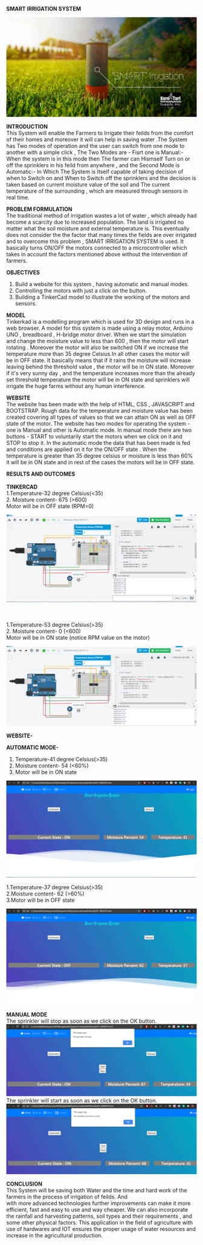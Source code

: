 

**SMART IRRIGATION SYSTEM**<br>

![](image-000.png)


**INTRODUCTION**<br>
This System will enable the Farmers to Irrigate their feilds from the comfort of their homes and moreover it will can help in saving water .The System has Two modes of operation and the user can switch from one mode to another with a simple click , The Two Modes are - Fisrt one is Manual:- When the system is in this mode then The farmer can Hismself Turn on or off the sprinklers in his feild from anywhere , and the Second Mode is Automatic:-  In Which The System is Itself capable of taking decision of when to Switch on and When to Switch off the sprinklers and the decision is taken based on current moisture value of the soil and The current temperature of the surrounding , which are measured through sensors in real time. 

**PROBLEM FORMULATION**<br>
The traditional method of irrigation wastes a lot of water , which already had become a scarcity
due to increased population. The land is irrigated no matter what the soil moisture and external
temperature is. This eventually does not consider the the factor that many times the fields are
over irrigated and to overcome this problem , SMART IRRIGATION SYSTEM is used.
It basically turns ON/OFF the motors connected to a microcontroller which takes in account the
factors mentioned above without the intervention of farmers.

**OBJECTIVES**<br>
1. Build a website for this system , having automatic and manual modes.<br>
2. Controlling the motors with just a click on the button.<br>
3. Building a TinkerCad model to illustrate the working of the motors and sensors.<br>

**MODEL**<br>
Tinkerkad is a modelling program which is used for 3D design and runs in a web browser. A
model for this system is made using a relay motor, Arduino UNO , breadboard , H-bridge motor
driver. When we start the simulation and change the moisture value to less than 600 , then the
motor will start rotating . Moreover the motor will also be switched ON if we increase the
temperature more than 35 degree Celsius.In all other cases the motor will be in OFF state.
It basically means that if it rains the moisture will increase leaving behind the threshold value ,
the motor will be in ON state. Moreover if it's very sunny day , and the temperature increases
more than the already set threshold temperature the motor will be in ON state and sprinklers will
irrigate the huge farms without any human interference.

**WEBSITE**<br>
The website has been made with the help of HTML, CSS , JAVASCRIPT and BOOTSTRAP.
Rough data for the temperature and moisture value has been created covering all types of values
so that we can attain ON as well as OFF state of the motor. The website has two modes for
operating the system - one is Manual and other is Automatic mode. In manual mode there are
two buttons - START to voluntarily start the motors when we click on it and STOP to stop it. In
the automatic mode the data that has been made is fed and conditions are applied on it for the
ON/OFF state . When the temperature is greater than 35 degree celsius or moisture is less than
60% it will be in ON state and in rest of the cases the motors will be in OFF state.


**RESULTS AND OUTCOMES**<br><br>
**TINKERCAD**<br>
1.Temperature-32 degree Celsius(<35)<br>
2. Moisture content- 675 (>600)<br>
Motor will be in OFF state (RPM=0)<br>

![](image-002.png)<br><br><br>

1.Temperature-53 degree Celsius(>35)<br>
2. Moisture content- 0 (<600)<br>
Motor will be in ON state (notice RPM value on the motor)<br>

![](image-003.png)

**WEBSITE-**


**AUTOMATIC MODE-**
1. Temperature-41 degree Celsius(>35)
2. Moisture content- 54 (<60%)
3. Motor will be in ON state

![](image-004.png)

1.Temperature-37 degree Celsius(>35)<br>
2.Moisture content- 62 (>60%)<br>
3.Motor will be in OFF state<br>

![](image-005.png)

**MANUAL MODE**<br>
The sprinkler will stop as soon as we click on the OK button.
![](image-006.png)
The sprinkler will start as soon as we click on the OK button.
![](image-007.png)


**CONCLUSION**<br>
This System will be saving both Water and the time and hard work of the farmers in the process of irrigation of feilds. And  
with more advanced technologies
further improvements can make it more efficient, fast and easy to use and way cheaper. We
can also incorporate the rainfall and harvesting patterns, soil types and their requirements , and
some other physical factors. This application in the field of agriculture with use of
hardwares and IOT ensures the proper usage of water resources and increase in the agricultural
production.
